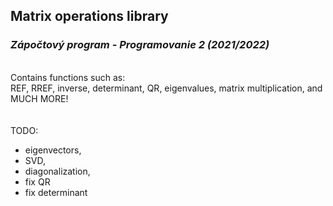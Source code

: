 ## Matrix operations library
### *Zápočtový program - Programovanie 2 (2021/2022)*
\
Contains functions such as: \
REF, RREF, inverse, determinant, QR, eigenvalues, matrix multiplication, and MUCH MORE! \
 \
 \
TODO:	
- eigenvectors, 
- SVD, 
- diagonalization,
- fix QR
- fix determinant

